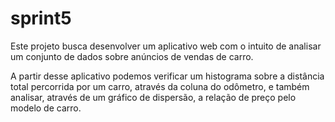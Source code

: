 # sprint5
Este projeto busca desenvolver um aplicativo web com o intuito de analisar um conjunto de dados sobre anúncios de vendas de carro.

A partir desse aplicativo podemos verificar um histograma sobre a distância total percorrida por um carro, através da coluna do odômetro, e também analisar, através de um gráfico de dispersão, a relação de preço pelo modelo de carro.